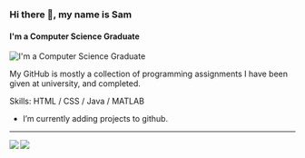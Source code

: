 ### Hi there 👋, my name is Sam
#### I'm a Computer Science Graduate
![I'm a Computer Science Graduate](https://raw.githubusercontent.com/sagar-viradiya/sagar-viradiya/master/resources/banner.png)

My GitHub is mostly a collection of programming assignments I have been given at university, and completed.

Skills: HTML / CSS / Java / MATLAB

- I’m currently adding projects to github. 

<hr>
<img align="left" src="https://github-readme-stats.vercel.app/api?username=SamuelCoombes&count_private=true&show_icons=true&theme=github_dark&hide_border=true&include_all_commits=true&custom_title=GitHub%20Stats" />

<img align="left" src="https://github-readme-stats.vercel.app/api/top-langs/?username=SamuelCoombes&theme=github_dark&layout=compact&card_width=445&langs_count=5&hide=HTML&hide_border=true"/>
